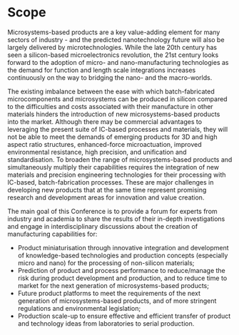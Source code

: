 # Scope

Microsystems-based products are a key value-adding element for many sectors of industry - and the predicted nanotechnology future will also be largely delivered by microtechnologies. While the late 20th century has seen a silicon-based microelectronics revolution, the 21st century looks forward to the adoption of micro- and nano-manufacturing technologies as the demand for function and length scale integrations increases continuously on the way to bridging the nano- and the macro-worlds.
<!--break-->
The existing imbalance between the ease with which batch-fabricated microcomponents and microsystems can be produced in silicon compared to the difficulties and costs associated with their manufacture in other materials hinders the introduction of new microsystems-based products into the market. Although there may be commercial advantages to leveraging the present suite of IC-based processes and materials, they will not be able to meet the demands of emerging products for 3D and high aspect ratio structures, enhanced-force microactuation, improved environmental resistance, high precision, and unification and standardisation. To broaden the range of microsystems-based products and simultaneously multiply their capabilities requires the integration of new materials and precision engineering technologies for their processing with IC-based, batch-fabrication processes. These are major challenges in developing new products that at the same time represent promising research and development areas for innovation and value creation.

The main goal of this Conference is to provide a forum for experts from industry and academia to share the results of their in-depth investigations and engage in interdisciplinary discussions about the creation of manufacturing capabilities for:

* Product miniaturisation through innovative integration and development of knowledge-based technologies and production concepts (especially micro and nano) for the processing of non-silicon materials;
* Prediction of product and process performance to reduce/manage the risk during product development and production, and to reduce time to market for the next generation of microsystems-based products;
* Future product platforms to meet the requirements of the next generation of microsystems-based products, and of more stringent regulations and environmental legislation;
* Production scale-up to ensure effective and efficient transfer of product and technology ideas from laboratories to serial production.